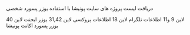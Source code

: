 دریافت لیست پروژه های سایت پونیشا با استفاده یوزر پسورد شخصی

لاین 9 و11 اطلاعات تلگرام
لاین 18 اطلاعات پروکسی
لاین 31,42 یوزر ایجنت
لاین 40 یوزر پسورد اکانت پونیشا


